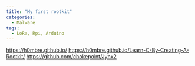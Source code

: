 ```yaml
---
title: "My first rootkit"
categories:
  - Malware
tags:
  - LoRa, Rpi, Arduino
---
```




https://h0mbre.github.io/
https://h0mbre.github.io/Learn-C-By-Creating-A-Rootkit/
https://github.com/chokepoint/Jynx2

